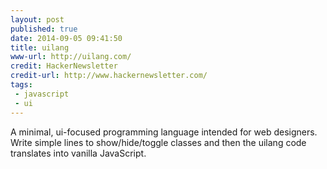 ```yaml
---
layout: post
published: true
date: 2014-09-05 09:41:50
title: uilang
www-url: http://uilang.com/
credit: HackerNewsletter
credit-url: http://www.hackernewsletter.com/
tags:
 - javascript
 - ui
---
```


A minimal, ui-focused programming language intended for web designers. Write simple lines to show/hide/toggle classes and then the uilang code translates into vanilla JavaScript.
